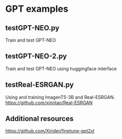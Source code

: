 # GPT examples

## testGPT-NEO.py

Train and test GPT-NEO

## testGPT-NEO-2.py

Train and test GPT-NEO using huggingface interface

## testReal-ESRGAN.py

Using and training ImagenT5-3B and Real-ESRGAN.  https://github.com/xinntao/Real-ESRGAN

## Additional resources 

https://github.com/Xirider/finetune-gpt2xl

